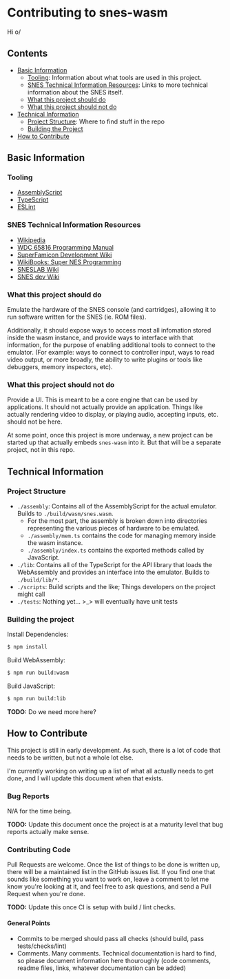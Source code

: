
# Contributing to snes-wasm

Hi o/





## Contents

- [Basic Information](#basic-information)
	- [Tooling](#tooling): Information about what tools are used in this project.
	- [SNES Technical Information Resources](#snes-technical-information-resources): Links to more technical information about the SNES itself.
	- [What this project should do](#what-this-project-should-do)
	- [What this project should not do](#what-this-project-should-not-do)
- [Technical Information](#technical-information)
	- [Project Structure](#project-structure): Where to find stuff in the repo
	- [Building the Project](#building-the-project)
- [How to Contribute](#how-to-contribute)





## Basic Information

### Tooling

- [AssemblyScript](https://docs.assemblyscript.org/)
- [TypeScript](https://www.typescriptlang.org/)
- [ESLint](https://eslint.org/)





### SNES Technical Information Resources

- [Wikipedia](https://en.wikipedia.org/wiki/Super_Nintendo_Entertainment_System#Technical_specifications)
- [WDC 65816 Programming Manual](./assembly/cpu/wdc_65816_programming_manual.pdf)
- [SuperFamicon Development Wiki](https://wiki.superfamicom.org/)
- [WikiBooks: Super NES Programming](https://en.wikibooks.org/wiki/Super_NES_Programming)
- [SNESLAB Wiki](https://sneslab.net/wiki/)
- [SNES dev Wiki](https://snesdev.mesen.ca/wiki/index.php?title=Main_Page)





### What this project should do

Emulate the hardware of the SNES console (and cartridges), allowing it to run software written for the SNES (ie. ROM files).

Additionally, it should expose ways to access most all infomation stored inside the wasm instance, and provide ways to interface with that information, for the purpose of enabling additional tools to connect to the emulator. (For example: ways to connect to controller input, ways to read video output, or more broadly, the ability to write plugins or tools like debuggers, memory inspectors, etc).





### What this project should not do

Provide a UI. This is meant to be a core engine that can be used by applications. It should not actually provide an application. Things like actually rendering video to display, or playing audio, accepting inputs, etc. should not be here.

At some point, once this project is more underway, a new project can be started up that actually embeds `snes-wasm` into it. But that will be a separate project, not in this repo.





## Technical Information

### Project Structure

- `./assembly`: Contains all of the AssemblyScript for the actual emulator. Builds to `./build/wasm/snes.wasm`.
	- For the most part, the assembly is broken down into directories representing the various pieces of hardware to be emulated.
	- `./assembly/mem.ts` contains the code for managing memory inside the wasm instance.
	- `./assembly/index.ts` contains the exported methods called by JavaScript.
- `./lib`: Contains all of the TypeScript for the API library that loads the WebAssembly and provides an interface into the emulator. Builds to `./build/lib/*`.
- `./scripts`: Build scripts and the like; Things developers on the project might call
- `./tests`: Nothing yet... >_> will eventually have unit tests





### Building the project

Install Dependencies:

```bash
$ npm install
```

Build WebAssembly:

```bash
$ npm run build:wasm
```

Build JavaScript:

```bash
$ npm run build:lib
```
**TODO:** Do we need more here?




## How to Contribute

This project is still in early development. As such, there is a lot of code that needs to be written, but not a whole lot else.

I'm currently working on writing up a list of what all actually needs to get done, and I will update this document when that exists.

### Bug Reports

N/A for the time being.

**TODO:** Update this document once the project is at a maturity level that bug reports actually make sense.

### Contributing Code

Pull Requests are welcome. Once the list of things to be done is written up, there will be a maintained list in the GitHub issues list. If you find one that sounds like something you want to work on, leave a comment to let me know you're looking at it, and feel free to ask questions, and send a Pull Request when you're done.

**TODO:** Update this once CI is setup with build / lint checks.

#### General Points

- Commits to be merged should pass all checks (should build, pass tests/checks/lint)
- Comments. Many comments. Technical documentation is hard to find, so please document information here thouroughly (code comments, readme files, links, whatever documentation can be added)
